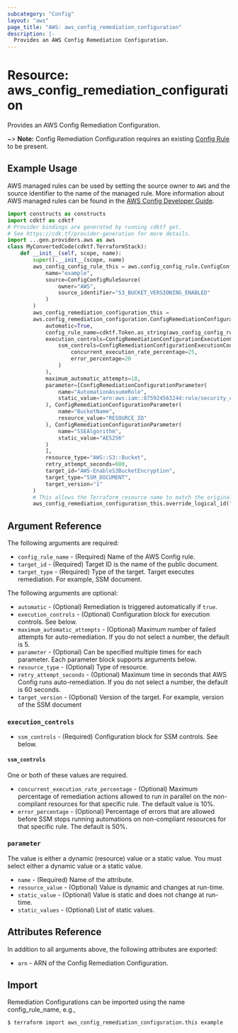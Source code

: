 ```yaml
---
subcategory: "Config"
layout: "aws"
page_title: "AWS: aws_config_remediation_configuration"
description: |-
  Provides an AWS Config Remediation Configuration.
---
```


# Resource: aws_config_remediation_configuration

Provides an AWS Config Remediation Configuration.

~> **Note:** Config Remediation Configuration requires an existing [Config Rule](/docs/providers/aws/r/config_config_rule.html) to be present.

## Example Usage

AWS managed rules can be used by setting the source owner to `AWS` and the source identifier to the name of the managed rule. More information about AWS managed rules can be found in the [AWS Config Developer Guide](https://docs.aws.amazon.com/config/latest/developerguide/evaluate-config_use-managed-rules.html).

```python
import constructs as constructs
import cdktf as cdktf
# Provider bindings are generated by running cdktf get.
# See https://cdk.tf/provider-generation for more details.
import ...gen.providers.aws as aws
class MyConvertedCode(cdktf.TerraformStack):
    def __init__(self, scope, name):
        super().__init__(scope, name)
        aws_config_config_rule_this = aws.config_config_rule.ConfigConfigRule(self, "this",
            name="example",
            source=ConfigConfigRuleSource(
                owner="AWS",
                source_identifier="S3_BUCKET_VERSIONING_ENABLED"
            )
        )
        aws_config_remediation_configuration_this =
        aws.config_remediation_configuration.ConfigRemediationConfiguration(self, "this_1",
            automatic=True,
            config_rule_name=cdktf.Token.as_string(aws_config_config_rule_this.name),
            execution_controls=ConfigRemediationConfigurationExecutionControls(
                ssm_controls=ConfigRemediationConfigurationExecutionControlsSsmControls(
                    concurrent_execution_rate_percentage=25,
                    error_percentage=20
                )
            ),
            maximum_automatic_attempts=10,
            parameter=[ConfigRemediationConfigurationParameter(
                name="AutomationAssumeRole",
                static_value="arn:aws:iam::875924563244:role/security_config"
            ), ConfigRemediationConfigurationParameter(
                name="BucketName",
                resource_value="RESOURCE_ID"
            ), ConfigRemediationConfigurationParameter(
                name="SSEAlgorithm",
                static_value="AES256"
            )
            ],
            resource_type="AWS::S3::Bucket",
            retry_attempt_seconds=600,
            target_id="AWS-EnableS3BucketEncryption",
            target_type="SSM_DOCUMENT",
            target_version="1"
        )
        # This allows the Terraform resource name to match the original name. You can remove the call if you don't need them to match.
        aws_config_remediation_configuration_this.override_logical_id("this")
```

## Argument Reference

The following arguments are required:

* `config_rule_name` - (Required) Name of the AWS Config rule.
* `target_id` - (Required) Target ID is the name of the public document.
* `target_type` - (Required) Type of the target. Target executes remediation. For example, SSM document.

The following arguments are optional:

* `automatic` - (Optional) Remediation is triggered automatically if `true`.
* `execution_controls` - (Optional) Configuration block for execution controls. See below.
* `maximum_automatic_attempts` - (Optional) Maximum number of failed attempts for auto-remediation. If you do not select a number, the default is 5.
* `parameter` - (Optional) Can be specified multiple times for each parameter. Each parameter block supports arguments below.
* `resource_type` - (Optional) Type of resource.
* `retry_attempt_seconds` - (Optional) Maximum time in seconds that AWS Config runs auto-remediation. If you do not select a number, the default is 60 seconds.
* `target_version` - (Optional) Version of the target. For example, version of the SSM document

### `execution_controls`

* `ssm_controls` - (Required) Configuration block for SSM controls. See below.

#### `ssm_controls`

One or both of these values are required.

* `concurrent_execution_rate_percentage` - (Optional) Maximum percentage of remediation actions allowed to run in parallel on the non-compliant resources for that specific rule. The default value is 10%.
* `error_percentage` - (Optional) Percentage of errors that are allowed before SSM stops running automations on non-compliant resources for that specific rule. The default is 50%.

### `parameter`

The value is either a dynamic (resource) value or a static value. You must select either a dynamic value or a static value.

* `name` - (Required) Name of the attribute.
* `resource_value` - (Optional) Value is dynamic and changes at run-time.
* `static_value` - (Optional) Value is static and does not change at run-time.
* `static_values` - (Optional) List of static values.

## Attributes Reference

In addition to all arguments above, the following attributes are exported:

* `arn` - ARN of the Config Remediation Configuration.

## Import

Remediation Configurations can be imported using the name config_rule_name, e.g.,

```
$ terraform import aws_config_remediation_configuration.this example
```

<!-- cache-key: cdktf-0.17.0-pre.15 input-e633f0356fa9936042867074dd2d4b03e687ca4e1349d8770af740511941b9f0 -->
